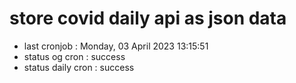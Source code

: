 # store covid daily api as json data

- last cronjob : Monday, 03 April 2023 13:15:51
- status og cron : success
- status daily cron : success
      
      